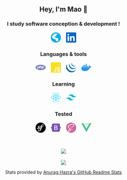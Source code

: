<!-- markdownlint-disable MD033 -->
<!-- markdownlint-disable MD041 -->
<h2 align="center">Hey, I'm Mao 👋</h2>

<h3 align="center">I study software conception & development !</h3>

<p align="center">
  <a href="http://maodematos.rf.gd"><img height="32" src="./assets/globe.svg" title="Portfolio" alt="Portfolio"/></a>&nbsp; &nbsp;
  <a href="https://www.linkedin.com/in/mao-de-matos"><img height="32" src="./assets/linkedin.svg" title="LinkedIn" alt="LinkedIn"/></a>
</p>

<h3 align="center">Languages & tools</h3>

<p align="center">
  <a href="https://www.php.net/"><img height="32" src="./assets/php.svg" title="PHP" alt="PHP"/></a>&nbsp; &nbsp;
  <a href="https://www.javascript.com/"><img height="32" src="./assets/javascript.svg" title="JavaScript" alt="JavaScript"/></a>&nbsp; &nbsp;
  <a href="https://jquery.com/"><img height="32" src="./assets/jquery.svg" title="JQuery" alt="JQuery"/></a>&nbsp; &nbsp;
  <a href="https://www.docker.com/"><img height="32" src="./assets/docker.svg" title="Docker" alt="Docker"/></a>
</p>

<h3 align="center">Learning</h3>

<p align="center">
  <a href="https://reactjs.org/"><img height="32" src="./assets/reactjs.svg" title="ReactJS" alt="ReactJS"/></a>&nbsp; &nbsp;
  <a href="https://tailwindcss.com/"><img height="32" src="./assets/tailwindcss.svg" title="Tailwindcss" alt="Tailwindcss"/></a>
</p>

<h3 align="center">Tested</h3>

<p align="center">
  <a href="https://symfony.com/"><img height="32" src="./assets/symfony.svg" title="Symfony" alt="Symfony"/></a>&nbsp; &nbsp;
  <a href="https://getbootstrap.com/"><img height="32" src="./assets/bootstrap.svg" title="Bootstrap" alt="Bootstrap"/></a>&nbsp; &nbsp;
  <a href="https://sass-lang.com/"><img height="32" src="./assets/sass.svg" title="SASS" alt="SASS"/></a>&nbsp; &nbsp;
  <a href="https://vuejs.org/"><img height="32" src="./assets/vue.svg" title="Vue" alt="Vue"/></a>
</p>

<br/>

<p align="center">
  <img align="center" src="https://github-readme-stats.vercel.app/api?username=MaoDeMatos&theme=dracula" />
  <br/>
  <br/>
  <img align="center" src="https://github-readme-stats.vercel.app/api/top-langs/?username=MaoDeMatos&layout=compact&theme=dracula" />
</p>

<p align="center">Stats provided by <a href="https://github.com/anuraghazra/github-readme-stats">Anurag Hazra's GitHub Readme Stats</a></p>
